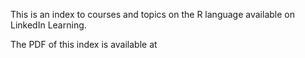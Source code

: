 This is an index to courses and topics on the R language available on LinkedIn Learning.

The PDF of this index is available at 
